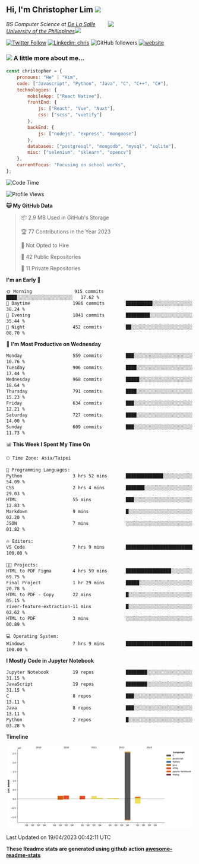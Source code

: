 <h2>Hi, I'm Christopher Lim <img src="https://media3.giphy.com/media/r3SVtaGUukD5V6UjzP/giphy.gif" width="50" /></h2>
<img align='right' src="https://media.giphy.com/media/M9gbBd9nbDrOTu1Mqx/giphy.gif" width="230">
<p><em>BS Computer Science at <a href="https://www.dlsu.edu.ph/">De La Salle University of the Philippines</a><img src="https://media.giphy.com/media/WUlplcMpOCEmTGBtBW/giphy.gif" width="30"> 
</em></p>

[![Twitter Follow](https://img.shields.io/twitter/follow/ClovesJL?label=Follow)](https://twitter.com/intent/follow?screen_name=ClovesJL)
[![Linkedin: chris](https://img.shields.io/badge/-chris-blue?style=flat-square&logo=Linkedin&logoColor=white&link=https://www.linkedin.com/in/christopher-lim-122831183/)](https://www.linkedin.com/in/christopher-lim-122831183/)
![GitHub followers](https://img.shields.io/github/followers/cc-visionary?label=Follow&style=social)
[![website](https://img.shields.io/badge/Website-46a2f1.svg?&style=flat-square&logo=Google-Chrome&logoColor=white&link=http://christopherlim.surge.sh/)](http://christopherlim.surge.sh/)

### <img src="https://media.giphy.com/media/VgCDAzcKvsR6OM0uWg/giphy.gif" width="50"> A little more about me...  

```javascript
const christopher = {
    pronouns: "He" | "Him",
    code: ["Javascript", "Python", "Java", "C", "C++", "C#"],
    technologies: {
        mobileApp: ["React Native"],
        frontEnd: {
            js: ["React", "Vue", "Nuxt"],
            css: ["scss", "vuetify"]
        },
        backEnd: {
            js: ["nodejs", "express", "mongoose"]
        },
        databases: ["postgresql", "mongodb", "mysql", "sqlite"],
        misc: ["selenium", "sklearn", "opencv"]
    },
    currentFocus: "Focusing on school works",
};
```

<!--START_SECTION:waka-->
![Code Time](http://img.shields.io/badge/Code%20Time-704%20hrs%2052%20mins-blue)

![Profile Views](http://img.shields.io/badge/Profile%20Views-0-blue)

**🐱 My GitHub Data** 

> 📦 2.9 MB Used in GitHub's Storage 
 > 
> 🏆 77 Contributions in the Year 2023
 > 
> 🚫 Not Opted to Hire
 > 
> 📜 42 Public Repositories 
 > 
> 🔑 11 Private Repositories 
 > 
**I'm an Early 🐤** 

```text
🌞 Morning                915 commits         ████░░░░░░░░░░░░░░░░░░░░░   17.62 % 
🌆 Daytime                1986 commits        ██████████░░░░░░░░░░░░░░░   38.24 % 
🌃 Evening                1841 commits        █████████░░░░░░░░░░░░░░░░   35.44 % 
🌙 Night                  452 commits         ██░░░░░░░░░░░░░░░░░░░░░░░   08.70 % 
```
📅 **I'm Most Productive on Wednesday** 

```text
Monday                   559 commits         ███░░░░░░░░░░░░░░░░░░░░░░   10.76 % 
Tuesday                  906 commits         ████░░░░░░░░░░░░░░░░░░░░░   17.44 % 
Wednesday                968 commits         █████░░░░░░░░░░░░░░░░░░░░   18.64 % 
Thursday                 791 commits         ████░░░░░░░░░░░░░░░░░░░░░   15.23 % 
Friday                   634 commits         ███░░░░░░░░░░░░░░░░░░░░░░   12.21 % 
Saturday                 727 commits         ████░░░░░░░░░░░░░░░░░░░░░   14.00 % 
Sunday                   609 commits         ███░░░░░░░░░░░░░░░░░░░░░░   11.73 % 
```


📊 **This Week I Spent My Time On** 

```text
🕑︎ Time Zone: Asia/Taipei

💬 Programming Languages: 
Python                   3 hrs 52 mins       ██████████████░░░░░░░░░░░   54.09 % 
CSS                      2 hrs 4 mins        ███████░░░░░░░░░░░░░░░░░░   29.03 % 
HTML                     55 mins             ███░░░░░░░░░░░░░░░░░░░░░░   12.83 % 
Markdown                 9 mins              █░░░░░░░░░░░░░░░░░░░░░░░░   02.20 % 
JSON                     7 mins              ░░░░░░░░░░░░░░░░░░░░░░░░░   01.82 % 

🔥 Editors: 
VS Code                  7 hrs 9 mins        █████████████████████████   100.00 % 

🐱‍💻 Projects: 
HTML to PDF Figma        4 hrs 59 mins       █████████████████░░░░░░░░   69.75 % 
Final Project            1 hr 29 mins        █████░░░░░░░░░░░░░░░░░░░░   20.78 % 
HTML to PDF - Copy       22 mins             █░░░░░░░░░░░░░░░░░░░░░░░░   05.15 % 
river-feature-extraction-11 mins             █░░░░░░░░░░░░░░░░░░░░░░░░   02.62 % 
HTML to PDF              3 mins              ░░░░░░░░░░░░░░░░░░░░░░░░░   00.89 % 

💻 Operating System: 
Windows                  7 hrs 9 mins        █████████████████████████   100.00 % 
```

**I Mostly Code in Jupyter Notebook** 

```text
Jupyter Notebook         19 repos            ████████░░░░░░░░░░░░░░░░░   31.15 % 
JavaScript               19 repos            ████████░░░░░░░░░░░░░░░░░   31.15 % 
C                        8 repos             ███░░░░░░░░░░░░░░░░░░░░░░   13.11 % 
Java                     8 repos             ███░░░░░░░░░░░░░░░░░░░░░░   13.11 % 
Python                   2 repos             █░░░░░░░░░░░░░░░░░░░░░░░░   03.28 % 
```



**Timeline**

![Lines of Code chart](https://raw.githubusercontent.com/cc-visionary/cc-visionary/master/assets/bar_graph.png)


 Last Updated on 19/04/2023 00:42:11 UTC
<!--END_SECTION:waka-->

**These Readme stats are generated using github action [awesome-readme-stats](https://github.com/anmol098/waka-readme-stats)**
